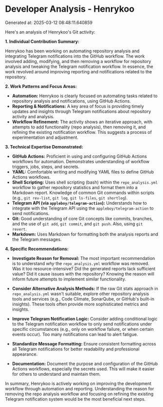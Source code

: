 # Developer Analysis - Henrykoo
Generated at: 2025-03-12 08:48:11.640859

Here's an analysis of Henrykoo's Git activity:

**1. Individual Contribution Summary:**

Henrykoo has been working on automating repository analysis and integrating Telegram notifications into the GitHub workflow.  The work involved adding, modifying, and then removing a workflow for repository analysis and tweaking the Telegram notification workflow. In essence, the work revolved around improving reporting and notifications related to the repository.

**2. Work Patterns and Focus Areas:**

*   **Automation:** Henrykoo is clearly focused on automating tasks related to repository analysis and notifications, using GitHub Actions.
*   **Reporting & Notifications:** A key area of focus is providing timely updates and insights through Telegram notifications about repository activity and analysis.
*   **Workflow Refinement:**  The activity shows an iterative approach, with attempts to add functionality (repo analysis), then removing it, and refining the existing notification workflow.  This suggests a process of experimentation and adjustment.

**3. Technical Expertise Demonstrated:**

*   **GitHub Actions:** Proficient in using and configuring GitHub Actions workflows for automation.  Demonstrates understanding of workflow triggers, jobs, steps, and secrets.
*   **YAML:** Comfortable writing and modifying YAML files to define GitHub Actions workflows.
*   **Shell Scripting:** Uses shell scripting (bash) within the `repo_analysis.yml` workflow to gather repository statistics and format them into a Markdown report.  Knowledge of common Git commands within scripts (e.g., `git rev-list`, `git log`, `git ls-files`, `git shortlog`).
*   **Telegram API (via `appleboy/telegram-action`):**  Understands how to integrate with the Telegram API using the `appleboy/telegram-action` to send notifications.
*   **Git:**  Good understanding of core Git concepts like commits, branches, and the use of `git add`, `git commit`, and `git push`.  Also, using `git revert`.
*   **Markdown:** Uses Markdown for formatting both the analysis reports and the Telegram messages.

**4. Specific Recommendations:**

*   **Investigate Reason for Removal:**  The most important recommendation is to understand *why* the `repo_analysis.yml` workflow was removed. Was it too resource-intensive?  Did the generated reports lack sufficient value?  Did it cause issues with the repository? Knowing the reason will inform future attempts to implement similar functionality.

*   **Consider Alternative Analysis Methods:** If the raw Git stats approach in `repo_analysis.yml` wasn't suitable, explore other repository analysis tools and services (e.g., Code Climate, SonarQube, or GitHub's built-in insights).  These tools often provide more sophisticated metrics and insights.

*   **Improve Telegram Notification Logic:** Consider adding conditional logic to the Telegram notification workflow to only send notifications under specific circumstances (e.g., only on workflow failure, or when certain events occur).  Too many notifications can lead to alert fatigue.

*   **Standardize Message Formatting:**  Ensure consistent formatting across all Telegram notifications for better readability and professional appearance.

*   **Documentation:** Document the purpose and configuration of the GitHub Actions workflows, especially the secrets used.  This will make it easier for others to understand and maintain them.

In summary, Henrykoo is actively working on improving the development workflow through automation and reporting.  Understanding the reason for removing the repo analysis workflow and focusing on refining the existing Telegram notification system would be the most beneficial next steps.
